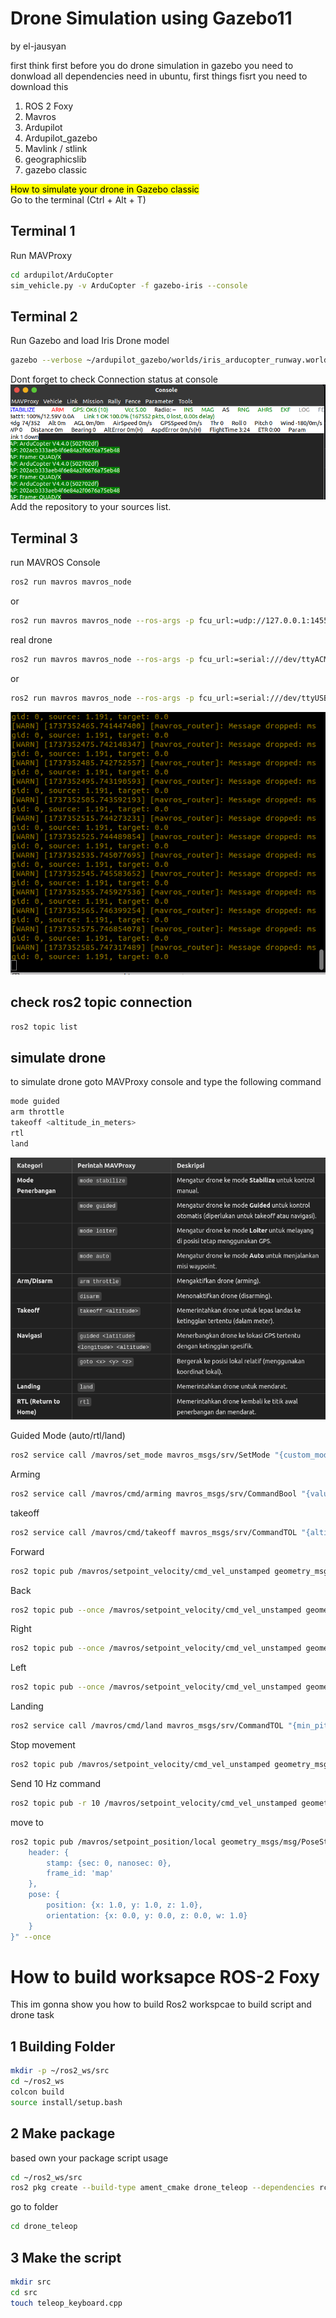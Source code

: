 # Drone Simulation using Gazebo11
by el-jausyan

first think first before you do drone simulation in gazebo you need to donwload all dependencies need in ubuntu, first things fisrt you need to download this
1. ROS 2 Foxy
2. Mavros
3. Ardupilot
4. Ardupilot_gazebo
5. Mavlink / stlink
6. geographicslib
7. gazebo classic

<mark>How to simulate your drone in Gazebo classic</mark> <br>
Go to the terminal (Ctrl + Alt + T)

## Terminal 1
Run MAVProxy
```sh
cd ardupilot/ArduCopter
sim_vehicle.py -v ArduCopter -f gazebo-iris --console
```

## Terminal 2
Run Gazebo and load Iris Drone model
```sh
gazebo --verbose ~/ardupilot_gazebo/worlds/iris_arducopter_runway.world
```
Dont forget to check Connection status at console
![drone](s1.png)
Add the repository to your sources list.

## Terminal 3
run MAVROS Console
```sh
ros2 run mavros mavros_node
```
or
```sh
ros2 run mavros mavros_node --ros-args -p fcu_url:=udp://127.0.0.1:14550@14550
```
real drone
```sh
ros2 run mavros mavros_node --ros-args -p fcu_url:=serial:///dev/ttyACM0:57600
```
or
```sh
ros2 run mavros mavros_node --ros-args -p fcu_url:=serial:///dev/ttyUSB0:115200
```

![mavros](s2.png)

## check ros2 topic connection
```sh
ros2 topic list
```
## simulate drone
to simulate drone goto MAVProxy console and type the following command
```sh
mode guided
arm throttle
takeoff <altitude_in_meters>
rtl
land
```
![table of simulation](s3.png)

Guided Mode (auto/rtl/land)
```sh
ros2 service call /mavros/set_mode mavros_msgs/srv/SetMode "{custom_mode: 'guided'}"
```
Arming
```sh
ros2 service call /mavros/cmd/arming mavros_msgs/srv/CommandBool "{value: true}"
```
takeoff
```sh
ros2 service call /mavros/cmd/takeoff mavros_msgs/srv/CommandTOL "{altitude: 1}"
```
Forward
```sh
ros2 topic pub /mavros/setpoint_velocity/cmd_vel_unstamped geometry_msgs/msg/Twist "{linear: {x: 1.0, y: 0.0, z: 0.0}, angular: {x: 0.0, y: 0.0, z: 0.0}}"
```
Back
```sh
ros2 topic pub --once /mavros/setpoint_velocity/cmd_vel_unstamped geometry_msgs/msg/Twist "{linear: {x: -1.0, y: 0.0, z: 0.0}, angular: {x: 0.0, y: 0.0, z: 0.0}}"
```
Right
```sh
ros2 topic pub --once /mavros/setpoint_velocity/cmd_vel_unstamped geometry_msgs/msg/Twist "{linear: {x: 0.0, y: -1.0, z: 0.0}, angular: {x: 0.0, y: 0.0, z: 0.0}}"
```
Left
```sh
ros2 topic pub --once /mavros/setpoint_velocity/cmd_vel_unstamped geometry_msgs/msg/Twist "{linear: {x: 0.0, y: 1.0, z: 0.0}, angular: {x: 0.0, y: 0.0, z: 0.0}}"
```
Landing
```sh
ros2 service call /mavros/cmd/land mavros_msgs/srv/CommandTOL "{min_pitch: 0.0, yaw: 0.0, latitude: 0.0, longitude: 0.0, altitude: 0.0}"
```
Stop movement
```sh
ros2 topic pub /mavros/setpoint_velocity/cmd_vel_unstamped geometry_msgs/msg/Twist "{linear: {x: 0.0, y: 0.0, z: 0.0}, angular: {x: 0.0, y: 0.0, z: 0.0}}"
```
Send 10 Hz command
```sh
ros2 topic pub -r 10 /mavros/setpoint_velocity/cmd_vel_unstamped geometry_msgs/msg/Twist "{linear: {x: 1.0, y: 0.0, z: 0.0}, angular: {x: 0.0, y: 0.0, z: 0.0}}"
```

move to
```sh
ros2 topic pub /mavros/setpoint_position/local geometry_msgs/msg/PoseStamped "{
    header: {
        stamp: {sec: 0, nanosec: 0},
        frame_id: 'map'
    },
    pose: {
        position: {x: 1.0, y: 1.0, z: 1.0},
        orientation: {x: 0.0, y: 0.0, z: 0.0, w: 1.0}
    }
}" --once
```
# How to build worksapce ROS-2 Foxy
This im gonna show you how to build Ros2 workspcae to build script and drone task
## 1 Building Folder
```sh
mkdir -p ~/ros2_ws/src
cd ~/ros2_ws
colcon build
source install/setup.bash
```
## 2 Make package
based own your package script usage
```sh
cd ~/ros2_ws/src
ros2 pkg create --build-type ament_cmake drone_teleop --dependencies rclcpp geometry_msgs mavros_msgs std_msgs
```
go to folder
```sh
cd drone_teleop
```
## 3 Make the script
```sh
mkdir src
cd src
touch teleop_keyboard.cpp
```
   
